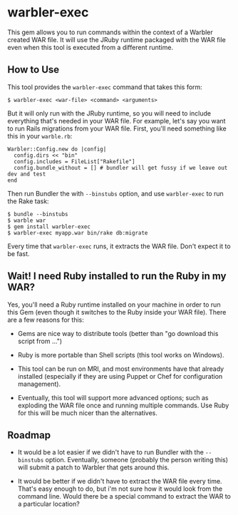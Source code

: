 # warbler-exec

This gem allows you to run commands within the context of a Warbler created WAR file.  It will use the JRuby runtime packaged with the WAR file even when this tool is executed from a different runtime.

## How to Use

This tool provides the `warbler-exec` command that takes this form:

    $ warbler-exec <war-file> <command> <arguments>

But it will only run with the JRuby runtime, so you will need to include everything that's needed in your WAR file.  For example, let's say you want to run Rails migrations from your WAR file.  First, you'll need something like this in your `warble.rb`:

    Warbler::Config.new do |config|      
      config.dirs << "bin"
      config.includes = FileList["Rakefile"]  
      config.bundle_without = [] # bundler will get fussy if we leave out dev and test    
    end

Then run Bundler the with `--binstubs` option, and use `warbler-exec` to run the Rake task:

    $ bundle --binstubs
    $ warble war
    $ gem install warbler-exec
    $ warbler-exec myapp.war bin/rake db:migrate

Every time that `warbler-exec` runs, it extracts the WAR file. Don't expect it to be fast.

## Wait! I need Ruby installed to run the Ruby in my WAR?

Yes, you'll need a Ruby runtime installed on your machine in order to run this Gem (even though it switches to the Ruby inside your WAR file).  There are a few reasons for this:

+  Gems are nice way to distribute tools (better than "go download this script from ...")

+  Ruby is more portable than Shell scripts (this tool works on Windows).

+  This tool can be run on MRI, and most environments have that already installed (especially if they are using Puppet or Chef for configuration management).

+  Eventually, this tool will support more advanced options; such as exploding the WAR file once and running multiple commands.  Use Ruby for this will be much nicer than the alternatives.

## Roadmap

+  It would be a lot easier if we didn't have to run Bundler with the `--binstubs` option.  Eventually, someone (probably the person writing this) will submit a patch to Warbler that gets around this.

+  It would be better if we didn't have to extract the WAR file every time.  That's easy enough to do, but i'm not sure how it would look from the command line.  Would there be a special command to extract the WAR to a particular location? 

